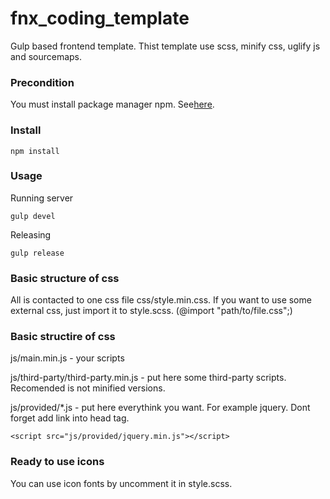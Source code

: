 # fnx_coding_template
Gulp based frontend template. Thist template use scss, minify css, uglify js and sourcemaps.

### Precondition
You must install package manager npm. See[here](https://www.npmjs.com/).

### Install
    npm install

### Usage
Running server
    
    gulp devel
    
Releasing

    gulp release

### Basic structure of css
All is contacted to one css file css/style.min.css. If you want to use some external css, just import it to style.scss. (@import "path/to/file.css";)

### Basic structire of css
js/main.min.js - your scripts

js/third-party/third-party.min.js - put here some third-party scripts. Recomended is not minified versions.

js/provided/*.js - put here everythink you want. For example jquery. Dont forget add link into head tag.
    
    <script src="js/provided/jquery.min.js"></script>

### Ready to use icons
You can use icon fonts by uncomment it in style.scss.